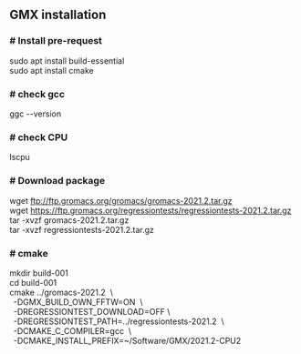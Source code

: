 ## GMX installation  
### \# Install pre-request
sudo apt install build-essential  
sudo apt install cmake  
    
### \# check gcc  
ggc --version
### \# check CPU
lscpu

### \# Download package
wget ftp://ftp.gromacs.org/gromacs/gromacs-2021.2.tar.gz  
wget https://ftp.gromacs.org/regressiontests/regressiontests-2021.2.tar.gz  
tar -xvzf gromacs-2021.2.tar.gz  
tar -xvzf regressiontests-2021.2.tar.gz  

### \# cmake
mkdir build-001  
cd build-001  
cmake ../gromacs-2021.2&nbsp; \\  
&ensp;-DGMX_BUILD_OWN_FFTW=ON&nbsp; \\  
&ensp;-DREGRESSIONTEST_DOWNLOAD=OFF \\  
&ensp;-DREGRESSIONTEST_PATH=../regressiontests-2021.2&nbsp; \\  
&ensp;-DCMAKE_C_COMPILER=gcc&nbsp; \\  
&ensp;-DCMAKE_INSTALL_PREFIX=~/Software/GMX/2021.2-CPU2  

